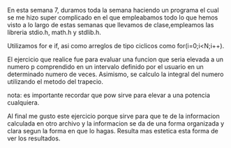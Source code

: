 En esta semana 7, duramos toda la semana haciendo un programa el cual se me hizo super complicado en el que empleabamos todo lo que hemos visto a lo largo de estas semanas que llevamos de clase,empleamos las libreria stdio.h, math.h y stdlib.h.

Utilizamos for e if, asi como arreglos de tipo ciclicos como for(i=0;i<N;i++).

El ejercicio que realice fue para evaluar una funcion que seria elevada a un numero p comprendido en un intervalo definido por el usuario en un determinado numero de veces.
Asimismo, se calculo la integral del numero utilizando el metodo del trapecio.

nota: es importante recordar que pow sirve para elevar a una potencia cualquiera.


Al final me gusto este ejercicio porque sirve para que te de la informacion calculada en otro archivo y la informacion se da de una forma organizada y clara segun la forma en que lo hagas. Resulta mas estetica esta forma de ver los resultados.

